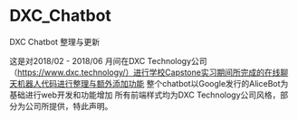 # DXC_Chatbot
DXC Chatbot 整理与更新


这是对2018/02 - 2018/06 月间在DXC Technology公司 （https://www.dxc.technology/）进行学校Capstone实习期间所完成的在线聊天机器人代码进行整理与额外添加功能
整个chatbot以Google发行的AliceBot为基础进行web开发和功能增加
所有前端样式均为DXC Technology公司风格，部分为公司所提供，特此声明。

